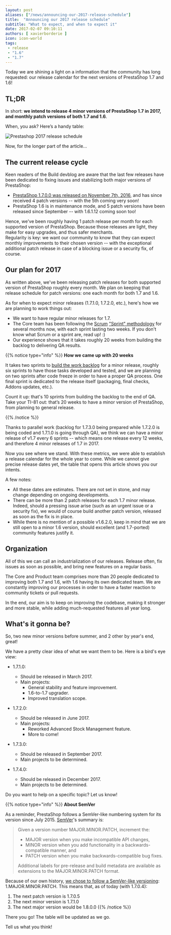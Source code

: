 ```yaml
---
layout: post
aliases: ["/news/announcing-our-2017-release-schedule"]
title:  "Announcing our 2017 release schedule"
subtitle: "What to expect, and when to expect it"
date: 2017-02-07 09:10:11
authors: [ xavierborderie ]
icon: icon-world
tags:
 - release
 - "1.6"
 - "1.7"
---
```


Today we are shining a light on a information that the community has long requested: our release calendar for the next versions of PrestaShop 1.7 and 1.6!


## TL;DR

In short: **we intend to release 4 minor versions of PrestaShop 1.7 in 2017, and monthly patch versions of both 1.7 and 1.6**.

When, you ask? Here’s a handy table:

![Prestashop 2017 release schedule](/assets/images/2017/01/2017-release-schedule.jpg)


Now, for the longer part of the article...

## The current release cycle

Keen readers of the Build devblog are aware that the last few releases have been dedicated to fixing issues and stabilizing both major versions of PrestaShop:

* [PrestaShop 1.7.0.0 was released on November 7th, 2016](http://build.prestashop.com/news/prestashop-1-7-0-0-released/), and has since received 4 patch versions -- with the 5th coming very soon!
* PrestaShop 1.6 is in maintenance mode, and 5 patch versions have been released since September -- with 1.6.1.12 coming soon too!

Hence, we've been roughly having 1 patch release per month for each supported version of PrestaShop. Because those releases are light, they make for easy upgrades, and thus safer merchants.  
Regularity is key: we want our community to know that they can expect monthly improvements to their chosen version -- with the exceptional additional patch release in case of a blocking issue or a security fix, of course.


## Our plan for 2017

As written above, we've been releasing patch releases for both supported version of PrestaShop roughly every month. We plan on keeping that release schedule for patch versions: one each month for both 1.7 and 1.6.

As for when to expect minor releases (1.7.1.0, 1.7.2.0, etc.), here's how we are planning to work things out:

* We want to have regular minor releases for 1.7.
* The Core team has been following the [Scrum](https://www.scrumalliance.org/why-scrum) ["Sprint" methodology](https://en.wikipedia.org/wiki/Scrum_(software_development)#Workflow) for several months now, with each sprint lasting two weeks. If you don't know what Scrum or a sprint are, read up! :)
* Our experience shows that it takes roughly 20 weeks from building the backlog to delivering QA results.

{{% notice type="info" %}}
<b>How we came up with 20 weeks</b>

<p>It takes two sprints to <a href="http://www.scrum-institute.org/The_Scrum_Product_Backlog.php">build the work backlog</a> for a minor release, roughly six sprints to have those tasks developed and tested, and we are planning on two sprints after code freeze in order to have a proper QA process. One final sprint is dedicated to the release itself (packaging, final checks, Addons updates, etc.).</p>

<p>Count it up: that's 10 sprints from building the backlog to the end of QA.<br/>
Take your TI-81 out: that’s 20 weeks to have a minor version of PrestaShop, from planning to general release.</p>
{{% /notice %}}

Thanks to parallel work (backlog for 1.7.3.0 being prepared while 1.7.2.0 is being coded and 1.7.1.0 is going through QA), we think we can have a minor release of v1.7 every 6 sprints -- which means one release every 12 weeks, and therefore 4 minor releases of 1.7 in 2017.

Now you see where we stand. With these metrics, we were able to establish a release calendar for the whole year to come. While we cannot give precise release dates yet, the table that opens this article shows you our intents.

A few notes:

* All these dates are estimates. There are not set in stone, and may change depending on ongoing developments.
* There can be more than 2 patch releases for each 1.7 minor release. Indeed, should a pressing issue arise (such as an urgent issue or a security fix), we would of course build another patch version, released as soon as the fix is in place.
* While there is no mention of a possible v1.6.2.0, keep in mind that we are still open to a minor 1.6 version, should excellent (and 1.7-ported) community features justify it.


## Organization

All of this we can call an industrialization of our releases. Release often, fix issues as soon as possible, and bring new features on a regular basis.

The Core and Product team comprises more than 20 people dedicated to improving both 1.7 and 1.6, with 1.6 having its own dedicated team. We are constantly improving our processes in order to have a faster reaction to community tickets or pull requests.

In the end, our aim is to keep on improving the codebase, making it stronger and more stable, while adding much-requested features all year long.


## What's it gonna be?

So, two new minor versions before summer, and 2 other by year's end, great!

We have a pretty clear idea of what we want them to be. Here is a bird's eye view:

* 1.7.1.0:
  * Should be released in March 2017.
  * Main projects:
    * General stability and feature improvement.
    * 1.6-to-1.7 upgrader.
    * Improved translation scope.

* 1.7.2.0:
  * Should be released in June 2017.
  * Main projects:
    * Reworked Advanced Stock Management feature.
    * More to come!

* 1.7.3.0:
  * Should be released in September 2017.
  * Main projects to be determined.

* 1.7.4.0:
  * Should be released in December 2017.
  * Main projects to be determined.

Do you want to help on a specific topic? Let us know!

{{% notice type="info" %}}
**About SemVer**

As a reminder, PrestaShop follows a SemVer-like numbering system for its version since July 2015. [SemVer](http://semver.org/)'s summary is:

> Given a version number MAJOR.MINOR.PATCH, increment the:
> 
> * MAJOR version when you make incompatible API changes,
> * MINOR version when you add functionality in a backwards-compatible manner, and
> * PATCH version when you make backwards-compatible bug fixes.
> 
> Additional labels for pre-release and build metadata are available as extensions to the MAJOR.MINOR.PATCH format.

Because of our own history, [we chose to follow a SemVer-like versioning](/news/a-more-semantic-versioning-scheme/): 1.MAJOR.MINOR.PATCH. This means that, as of today (with 1.7.0.4):

1. The next patch version is 1.7.0.5
2. The next minor version is 1.7.1.0
3. The next major version would be 1.8.0.0
{{% /notice %}}

There you go! The table will be updated as we go.

Tell us what you think!
